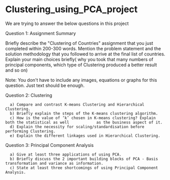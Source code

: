 # Clustering_using_PCA_project

We are trying to answer the below questions in this project

Question 1: Assignment Summary

Briefly describe the "Clustering of Countries" assignment that you just completed within 200-300 words. Mention the problem statement and the solution methodology that you followed to arrive at the final list of countries. Explain your main choices briefly( why you took that many numbers of principal components, which type of Clustering produced a better result and so on) 

Note: You don't have to include any images, equations or graphs for this question. Just text should be enough.

 

Question 2: Clustering

      a) Compare and contrast K-means Clustering and Hierarchical Clustering.
      b) Briefly explain the steps of the K-means clustering algorithm. 
      c) How is the value of ‘k’ chosen in K-means clustering? Explain both the statistical as well            as the business aspect of it.
      d) Explain the necessity for scaling/standardisation before performing Clustering.
      e) Explain the different linkages used in Hierarchical Clustering.

 

Question 3: Principal Component Analysis

      a) Give at least three applications of using PCA.
      b) Briefly discuss the 2 important building blocks of PCA - Basis transformation and variance as information.
      c) State at least three shortcomings of using Principal Component Analysis.
